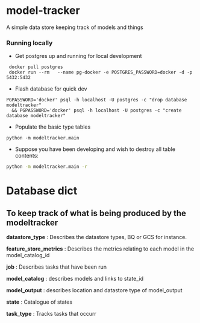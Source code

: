 # model-tracker

A simple data store keeping track of models and things


### Running locally

* Get postgres up and running for local development

```
 docker pull postgres
 docker run --rm   --name pg-docker -e POSTGRES_PASSWORD=docker -d -p 5432:5432
```

* Flash database for quick dev

```
PGPASSWORD='docker' psql -h localhost -U postgres -c "drop database modeltracker" 
  && PGPASSWORD='docker' psql -h localhost -U postgres -c "create database modeltracker"
```

* Populate the basic type tables

```
python -m modeltracker.main
```

* Suppose you have been developing and wish to destroy all table contents:

```bash
python -m modeltracker.main -r
```

# Database dict
## To keep track of what is being produced by the modeltracker

**datastore_type** : Describes the datastore types, BQ or GCS for instance.

**feature_store_metrics** : Describes the metrics relating to each model in the model_catalog_id

**job** : Describes tasks that have been run

**model_catalog** : describes models and links to state_id

**model_output** : describes location and datastore type of model_output

**state** : Catalogue of states

**task_type** : Tracks tasks that occurr
